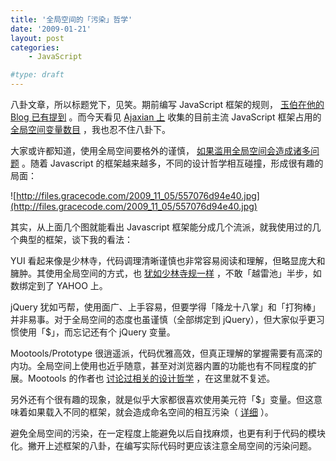 ```yaml
---
title: '全局空间的「污染」哲学'
date: '2009-01-21'
layout: post
categories:
    - JavaScript

#type: draft
---
```


八卦文章，所以标题党下，见笑。期前编写 JavaScript 框架的规则， [玉伯在他的 Blog 已有提到](http://lifesinger.org/blog/?p=155) 。而今天看见  [Ajaxian 上](http://ajaxian.com/archives/how-global-is-your-javascript) 收集的目前主流 JavaScript 框架占用的 [全局空间变量数目](http://mankz.com/code/GlobalCheck.htm) ，我也忍不住八卦下。

大家或许都知道，使用全局空间要格外的谨慎， [如果滥用全局空间会造成诸多问题](http://www.gnucitizen.org/blog/javascript-global-namespace-pollution/) 。随着 Javascript 的框架越来越多，不同的设计哲学相互碰撞，形成很有趣的局面：

![http://files.gracecode.com/2009_11_05/557076d94e40.jpg](http://files.gracecode.com/2009_11_05/557076d94e40.jpg)

其实，从上面几个图就能看出 Javascript 框架能分成几个流派，就我使用过的几个典型的框架，谈下我的看法：

YUI 看起来像是少林寺，代码调理清晰谨慎也非常容易阅读和理解，但略显庞大和臃肿。其使用全局空间的方式，也 [犹如少林寺规一样](http://yuiblog.com/blog/2006/06/01/global-domination/) ，不敢「越雷池」半步，如数绑定到了 YAHOO 上。

jQuery 犹如丐帮，使用面广、上手容易，但要学得「降龙十八掌」和「打狗棒」并非易事。对于全局空间的态度也虽谨慎（全部绑定到 jQuery），但大家似乎更习惯使用「$」，而忘记还有个 jQuery 变量。

Mootools/Prototype 很逍遥派，代码优雅高效，但真正理解的掌握需要有高深的内功。全局空间上使用也近乎随意，甚至对浏览器内置的功能也有不同程度的扩展。Mootools 的作者也 [讨论过相关的设计哲学](http://www.mootorial.com/wiki/mootorial/00a-mootoolsvsothers) ，在这里就不复述。

另外还有个很有趣的现象，就是似乎大家都很喜欢使用美元符「$」变量。但这意味着如果载入不同的框架，就会造成命名空间的相互污染（ [详细](http://knol.google.com/k/glen-ford/is-evil-javascript-library-integration/) ）。

避免全局空间的污染，在一定程度上能避免以后自找麻烦，也更有利于代码的模块化。撇开上述框架的八卦，在编写实际代码时更应该注意全局空间的污染问题。
